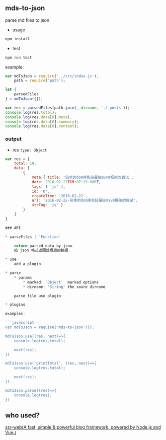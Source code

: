 ## mds-to-json

parse md files to json.

* usage

```bash
npm install
```

* test

```bash
npm run test
```

example:

```js
var mdToJson = require('../src/index.js'),
    path = require('path');

let {
    parsedFiles
} = mdToJson({});

var res = parsedFiles(path.join(__dirname, './_posts'));
console.log(res.total);
console.log(res.data[0].meta);
console.log(res.data[0].summary);
console.log(res.data[0].content);
```

### output

* res
    `type: Object`

```js
var res = {
    total: 10,
    data: [
        {
            meta:{ title: '简单的dom库和轻量级mvvm框架的尝试',
            date: 2016-02-21T19:07:19.000Z,
            tags: [ 'js' ],
            id: '0',
            createTime: '2016-02-22',
            url: '2016-02-22-简单的dom库和轻量级mvvm框架的尝试',
            strTag: 'js' }
        }
    ]
}

### API

* parseFiles | `Function`

    return parsed data by json.
    按 json 格式返回处理后的数据.

* use
    add a plugin

* parse
    * params
        * marked: `Object`  marked options
        * dirname: 'String' the soure dirname

    parse file use plugin

* plugins

examples:

```javascript
var mdToJson = require('mds-to-json')();

mdToJson.use((res, next)=>{
    console.log(res.total);

    next(res);
})

mdToJson.use('printTotal', (res, next)=>{
    console.log(res.total);

    next(res);
})

mdToJson.parse((res)=>{
    console.log(res);
})
```

## who used?

[ssr-web(A fast, simple & powerful blog framework, powered by Node.js and Vue.)](https://github.com/xiaofuzi/ssr-web)


